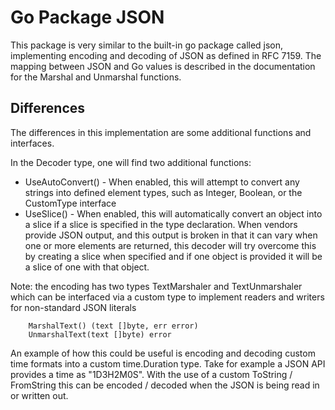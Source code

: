 # Go Package JSON

This package is very similar to the built-in go package called json,
implementing encoding and decoding of JSON as defined in RFC 7159. The mapping
between JSON and Go values is described in the documentation for the Marshal
and Unmarshal functions.

## Differences

The differences in this implementation are some additional functions and
interfaces.

In the Decoder type, one will find two additional functions:

- UseAutoConvert() - When enabled, this will attempt to convert any strings
  into defined element types, such as Integer, Boolean, or the CustomType
  interface
- UseSlice() - When enabled, this will automatically convert an object into a
  slice if a slice is specified in the type declaration.  When vendors provide
  JSON output, and this output is broken in that it can vary when one or more
  elements are returned, this decoder will try overcome this by creating a slice
  when specified and if one object is provided it will be a slice of one with
  that object.

Note: the encoding has two types TextMarshaler and TextUnmarshaler which can be 
interfaced via a custom type to implement readers and writers for non-standard
JSON literals

```
    MarshalText() (text []byte, err error)
    UnmarshalText(text []byte) error
```

An example of how this could be useful is encoding and decoding custom time
formats into a custom time.Duration type.  Take for example a JSON API provides
a time as "1D3H2M0S".  With the use of a custom ToString / FromString this can
be encoded / decoded when the JSON is being read in or written out.
